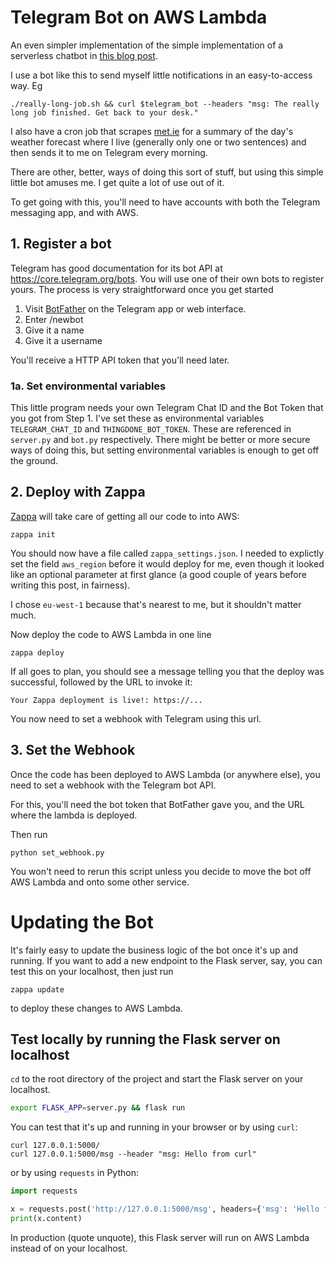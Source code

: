 # Telegram Bot on AWS Lambda

An even simpler implementation of the simple implementation of a serverless chatbot in
[this blog post](https://www.developintelligence.com/blog/2017/08/building-serverless-chatbot-aws-zappa-telegram-api-ai/).

I use a bot like this to send myself little notifications in an easy-to-access way. Eg
```
./really-long-job.sh && curl $telegram_bot --headers "msg: The really long job finished. Get back to your desk."
```
I also have a cron job that scrapes [met.ie](https://met.ie) for a summary of the day's
weather forecast where I live (generally only one or two sentences) and then sends it to me on Telegram every morning.

There are other, better, ways of doing this sort of stuff, but using this simple little bot amuses me.
I get quite a lot of use out of it.

To get going with this, you'll need to have accounts with both the Telegram messaging app, and with AWS.

## 1. Register a bot

Telegram has good documentation for its bot API at https://core.telegram.org/bots.
You will use one of their own bots to register yours. The process is very straightforward once you get started

 1. Visit [BotFather](https://telegram.me/botfather) on the Telegram app or web interface.
 2. Enter /newbot
 3. Give it a name
 4. Give it a username

You'll receive a HTTP API token that you'll need later.

### 1a. Set environmental variables

This little program needs your own Telegram Chat ID and the Bot Token that you got from Step 1.
I've set these as environmental variables `TELEGRAM_CHAT_ID` and `THINGDONE_BOT_TOKEN`.
These are referenced in `server.py` and `bot.py` respectively.
There might be better or more secure ways of doing this,
but setting environmental variables is enough to get off the ground.

## 2. Deploy with Zappa

[Zappa](https://github.com/Miserlou/Zappa) will take care of getting all our code to into AWS:
```
zappa init
```

You should now have a file called `zappa_settings.json`. I needed to explictly set the field `aws_region`
before it would deploy for me, even though it looked like an optional parameter at first glance
(a good couple of years before writing this post, in fairness).

I chose `eu-west-1` because that's nearest to me, but it shouldn't matter much.

Now deploy the code to AWS Lambda in one line
```
zappa deploy
```
If all goes to plan, you should see a message telling you that the deploy was successful, followed by the URL to invoke it:
```
Your Zappa deployment is live!: https://...
```
You now need to set a webhook with Telegram using this url.

## 3. Set the Webhook

Once the code has been deployed to AWS Lambda (or anywhere else), you need to set a webhook with
the Telegram bot API.

For this, you'll need the bot token that BotFather gave you, and the URL where the lambda is deployed.

Then run
```
python set_webhook.py
```
You won't need to rerun this script unless you decide to move the bot off AWS Lambda and onto some other service.

# Updating the Bot

It's fairly easy to update the business logic of the bot once it's up and running. If you want to add a new endpoint to
the Flask server, say, you can test this on your localhost, then just run
```
zappa update
```
to deploy these changes to AWS Lambda.

## Test locally by running the Flask server on localhost

`cd` to the root directory of the project and start the Flask server on your localhost.
```sh
export FLASK_APP=server.py && flask run
```

You can test that it's up and running in your browser or by using `curl`:
```
curl 127.0.0.1:5000/
curl 127.0.0.1:5000/msg --header "msg: Hello from curl"
```

or by using `requests` in Python:
```python
import requests

x = requests.post('http://127.0.0.1:5000/msg', headers={'msg': 'Hello from requests'})
print(x.content)
```

In production (quote unquote), this Flask server will run on AWS Lambda instead of on your localhost.


